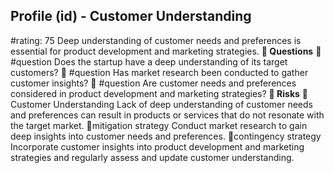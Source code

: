 

## Profile (id) - Customer Understanding
#rating: 75
Deep understanding of customer needs and preferences is essential for product development and marketing strategies.
**💭 Questions**
💭 #question Does the startup have a deep understanding of its target customers?
 💭 #question Has market research been conducted to gather customer insights?
 💭 #question Are customer needs and preferences considered in product development and marketing strategies?
**🚨 Risks**
🚨Customer Understanding
Lack of deep understanding of customer needs and preferences can result in products or services that do not resonate with the target market.
🚨mitigation strategy
Conduct market research to gain deep insights into customer needs and preferences.
🚨contingency strategy
Incorporate customer insights into product development and marketing strategies and regularly assess and update customer understanding.




